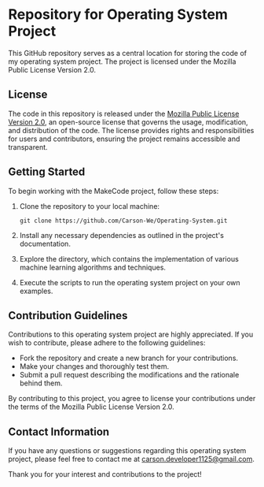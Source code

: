 # Repository for Operating System Project

This GitHub repository serves as a central location for storing the code of my operating system project. The project is licensed under the Mozilla Public License Version 2.0.

## License

The code in this repository is released under the [Mozilla Public License Version 2.0](https://www.mozilla.org/en-US/MPL/2.0/), an open-source license that governs the usage, modification, and distribution of the code. The license provides rights and responsibilities for users and contributors, ensuring the project remains accessible and transparent.

## Getting Started

To begin working with the MakeCode project, follow these steps:

1. Clone the repository to your local machine:

   `
   git clone https://github.com/Carson-We/Operating-System.git
   `

2. Install any necessary dependencies as outlined in the project's documentation.

3. Explore the directory, which contains the implementation of various machine learning algorithms and techniques.

4. Execute the scripts to run the operating system project on your own examples.

## Contribution Guidelines

Contributions to this operating system project are highly appreciated. If you wish to contribute, please adhere to the following guidelines:

- Fork the repository and create a new branch for your contributions.
- Make your changes and thoroughly test them.
- Submit a pull request describing the modifications and the rationale behind them.

By contributing to this project, you agree to license your contributions under the terms of the Mozilla Public License Version 2.0.

## Contact Information

If you have any questions or suggestions regarding this operating system project, please feel free to contact me at [carson.developer1125@gmail.com](mailto:carson.developer1125@gmail.com).

Thank you for your interest and contributions to the project!
